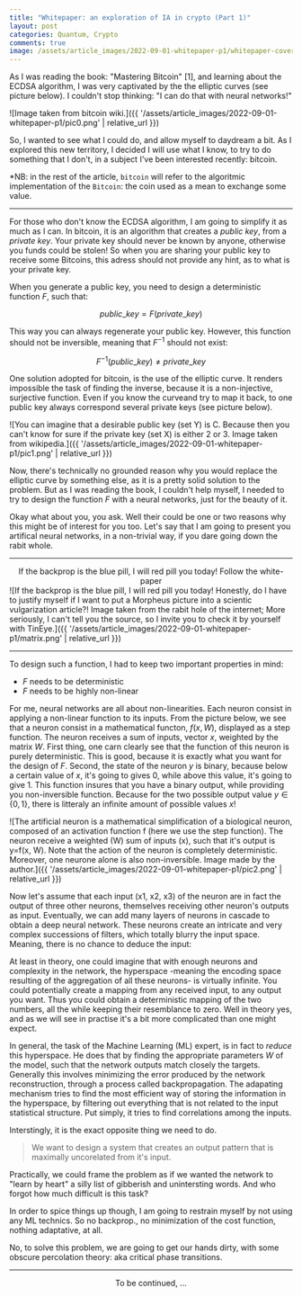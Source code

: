 ```yaml
---
title: "Whitepaper: an exploration of IA in crypto (Part 1)"
layout: post
categories: Quantum, Crypto
comments: true
image: /assets/article_images/2022-09-01-whitepaper-p1/whitepaper-cover.jpg
---
```


As I was reading the book: "Mastering Bitcoin" [1], and learning about the ECDSA algorithm, I was very captivated by the the elliptic curves (see picture below). I couldn't stop thinking: "I can do that with neural networks!"

![Image taken from bitcoin wiki.]({{ '/assets/article_images/2022-09-01-whitepaper-p1/pic0.png' | relative_url }})

So, I wanted to see what I could do, and allow myself to daydream a bit. As I explored this new territory, I decided I will use what I know, to try to do something that I don't, in a subject I've been interested recently: bitcoin.

*NB: in the rest of the article, `bitcoin` will refer to the algoritmic implementation of the `Bitcoin`: the coin used as a mean to exchange some value. 

***

For those who don't know the ECDSA algorithm, I am going to simplify it as much as I can. In bitcoin, it is an algorithm that creates a *public key*, from a *private key*. Your private key should never be known by anyone, otherwise you funds could be stolen! So when you are sharing your public key to receive some Bitcoins, this adress should not provide any hint, as to what is your private key. 

When you generate a public key, you need to design a deterministic function $F$, such that:

$$public\_key = F(private\_key)$$

This way you can always regenerate your public key. However, this function should not be inversible, meaning that $F^{-1}$ should not exist:

$$F^{-1}(public\_key) \neq private\_key$$

One solution adopted for bitcoin, is the use of the elliptic curve. It renders impossible the task of finding the inverse, because it is a non-injective, surjective function. Even if you know the curveand try to map it back, to one public key always correspond several private keys (see picture below).

![You can imagine that a desirable public key (set Y) is C. Because then you can't know for sure if the private key (set X) is either 2 or 3. Image taken from wikipedia.]({{ '/assets/article_images/2022-09-01-whitepaper-p1/pic1.png' | relative_url }})

Now, there's technically no grounded reason why you would replace the elliptic curve by something else, as it is a pretty solid solution to the problem. But as I was reading the book, I couldn't help myself, I needed to try to design the function $F$ with a neural networks, just for the beauty of it. 

Okay what about you, you ask. Well their could be one or two reasons why this might be of interest for you too. Let's say that I am going to present you artifical neural networks, in a non-trivial way, if you dare going down the rabit whole.

***


<center> If the backprop is the blue pill, I will red pill you today! Follow the white-paper </center>
![If the backprop is the blue pill, I will red pill you today! Honestly, do I have to justify myself if I want to put a Morpheus picture into a scientic vulgarization article?! Image taken from the rabit hole of the internet; More seriously, I can't tell you the source, so I invite you to check it by yourself with TinEye.]({{ '/assets/article_images/2022-09-01-whitepaper-p1/matrix.png' | relative_url }})


***

To design such a function, I had to keep two important properties in mind:
- $F$ needs to be deterministic
- $F$ needs to be highly non-linear

For me, neural networks are all about non-linearities. Each neuron consist in applying a non-linear function to its inputs. From the picture below, we see that a neuron consist in a mathematical functon, $f(x, W)$, displayed as a step function. The neuron receives a sum of inputs, vector $x$, weighted by the matrix $W$. First thing, one carn clearly see that the function of this neuron is purely deterministic. This is good, because it is exactly what you want for the design of $F$. Second, the state of the neuron $y$ is binary, because below a certain value of $x$, it's going to gives $0$, while above this value, it's going to give $1$. This function insures that you have a binary output, while providing you non-inversible function. Because for the two possible output value $y\in\{ 0, 1 \}$, there is litteraly an infinite amount of possible values $x$! 

![The artificial neuron is a mathematical simplification of a biological neuron, composed of an activation function f (here we use the step function). The neuron receive a weighted (W) sum of inputs (x), such that it's output is y=f(x, W). Note that the action of the neuron is completely deterministic. Moreover, one neurone alone is also non-inversible. Image made by the author.]({{ '/assets/article_images/2022-09-01-whitepaper-p1/pic2.png' | relative_url }})


Now let's assume that each input (x1, x2, x3) of the neuron are in fact the output of three other neurons, themselves receiving other neuron's outputs as input. Eventually, we can add many layers of neurons in cascade to obtain a deep neural network. These neurons create an intricate and very complex successions of filters, which totally blurry the input space. Meaning, there is no chance to deduce the input:

At least in theory, one could imagine that with enough neurons and complexity in the network, the hyperspace -meaning the encoding space resulting of the aggregation of all these neurons- is virtually infinite. You could potentially create a mapping from any received input, to any output you want. Thus you could obtain a deterministic mapping of the two numbers, all the while keeping their resemblance to zero. Well in theory yes, and as we will see in practise it's a bit more complicated than one might expect. 

In general, the task of the Machine Learning (ML) expert, is in fact to *reduce* this hyperspace. He does that by finding the appropriate parameters $W$ of the model, such that the network outputs match closely the targets. Generally this involves minimizing the error produced by the network reconstruction, through a process called backpropagation. The adapating mechanism tries to find the most efficient way of storing the information in the hyperspace, by filtering out everything that is not related to the input statistical structure. Put simply, it tries to find correlations among the inputs. 

Interstingly, it is the exact opposite thing we need to do. 
> We want to design a system that creates an output pattern that is maximally uncorelated from it's input. 

Practically, we could frame the problem as if we wanted the network to "learn by heart" a silly list of gibberish and unintersting words. And who forgot how much difficult is this task?

In order to spice things up though, I am going to restrain myself by not using any ML technics. So no backprop., no minimization of the cost function, nothing adaptative, at all. 

No, to solve this problem, we are going to get our hands dirty, with some obscure percolation theory: aka critical phase transitions. 

***

<center> To be continued, ... </center>


